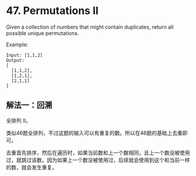 # 47. Permutations II
Given a collection of numbers that might contain duplicates, return all possible unique permutations.

Example:
```
Input: [1,1,2]
Output:
[
  [1,1,2],
  [1,2,1],
  [2,1,1]
]
```
## 解法一：回溯

全排列 II。

类似46题全排列，不过这题的输入可以有重复的数。所以在46题的基础上去重即可。

去重首先排序，然后在遍历时，如果当前数和上一个数相同，且上一个数没被使用过，就跳过该数。因为如果上一个数没被使用过，后续就会使用到这个和当前一样的数，就会发生重复。